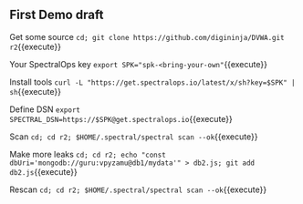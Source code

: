 
## First Demo draft

Get some source
`cd; git clone https://github.com/digininja/DVWA.git r2`{{execute}}

Your SpectralOps key
`export SPK="spk-<bring-your-own"`{{execute}}

Install tools
`curl -L "https://get.spectralops.io/latest/x/sh?key=$SPK" | sh`{{execute}}

Define DSN
`export SPECTRAL_DSN=https://$SPK@get.spectralops.io`{{execute}}

Scan
`cd; cd r2; $HOME/.spectral/spectral scan --ok`{{execute}}

Make more leaks
`cd; cd r2; echo "const dbUri='mongodb://guru:vpyzamu@db1/mydata'" > db2.js; git add db2.js`{{execute}}

Rescan
`cd; cd r2; $HOME/.spectral/spectral scan --ok`{{execute}}